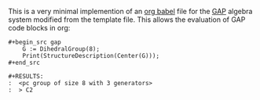 This is a very minimal implemention of an [org babel](https://orgmode.org/worg/org-contrib/babel/languages/index.html) file for the [GAP](https://www.gap-system.org/)
algebra system modified from the template file. This allows the evaluation of GAP code blocks in org:

```
#+begin_src gap
    G := DihedralGroup(8);
    Print(StructureDescription(Center(G)));
#+end_src

#+RESULTS:
:  <pc group of size 8 with 3 generators>
:  > C2
```

